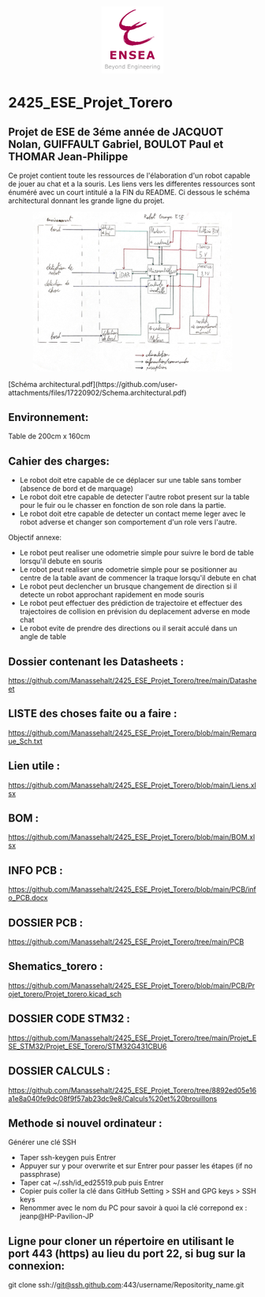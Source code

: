 <p align="center"> <img src="logo ENSEA.png" width="25%" height="auto" /> </p>

# 2425_ESE_Projet_Torero

## Projet de ESE de 3éme année de JACQUOT Nolan, GUIFFAULT Gabriel, BOULOT Paul et THOMAR Jean-Philippe

Ce projet contient toute les ressources de l'élaboration d'un robot capable de jouer au chat et a la souris.
Les liens vers les differentes ressources sont énuméré avec un court intitulé a la FIN du README.
Ci dessous le schéma architectural donnant les grande ligne du projet.
<p align="center"> <img src="Schema_archi.png" width="80%" height="auto" /> </p>
[Schéma architectural.pdf](https://github.com/user-attachments/files/17220902/Schema.architectural.pdf)


## Environnement:
Table de 200cm x 160cm 
## Cahier des charges: 
- Le robot doit etre capable de ce déplacer sur une table sans tomber (absence de bord et de marquage)
- Le robot doit etre capable de detecter l'autre robot present sur la table pour le fuir ou le chasser en fonction de son role dans la partie.
- Le robot doit etre capable de detecter un contact meme leger avec le robot adverse et changer son comportement d'un role vers l'autre.

Objectif annexe:
- Le robot peut realiser une odometrie simple pour suivre le bord de table lorsqu'il debute en souris
- Le robot peut realiser une odometrie simple pour se positionner au centre de la table avant de commencer la traque lorsqu'il debute en chat
- Le robot peut declencher un brusque changement de direction si il detecte un robot approchant rapidement en mode souris
- Le robot peut effectuer des prédiction de trajectoire et effectuer des trajectoires de collision en prévision du deplacement adverse en mode chat
- Le robot evite de prendre des directions ou il serait acculé dans un angle de table



## Dossier contenant les Datasheets : 
https://github.com/Manassehalt/2425_ESE_Projet_Torero/tree/main/Datasheet

## LISTE des choses faite ou a faire : 
https://github.com/Manassehalt/2425_ESE_Projet_Torero/blob/main/Remarque_Sch.txt

## Lien utile : 
https://github.com/Manassehalt/2425_ESE_Projet_Torero/blob/main/Liens.xlsx

## BOM : 
https://github.com/Manassehalt/2425_ESE_Projet_Torero/blob/main/BOM.xlsx

## INFO PCB : 
https://github.com/Manassehalt/2425_ESE_Projet_Torero/blob/main/PCB/info_PCB.docx

## DOSSIER PCB : 
https://github.com/Manassehalt/2425_ESE_Projet_Torero/tree/main/PCB

## Shematics_torero : 
https://github.com/Manassehalt/2425_ESE_Projet_Torero/blob/main/PCB/Projet_torero/Projet_torero.kicad_sch

## DOSSIER CODE STM32 : 
https://github.com/Manassehalt/2425_ESE_Projet_Torero/tree/main/Projet_ESE_STM32/Projet_ESE_Torero/STM32G431CBU6

## DOSSIER CALCULS : 
https://github.com/Manassehalt/2425_ESE_Projet_Torero/tree/8892ed05e16a1e8a040fe9dc08f9f57ab23dc9e8/Calculs%20et%20brouillons





## Methode si nouvel ordinateur : 
Générer une clé SSH
- Taper ssh-keygen puis Entrer
- Appuyer sur y pour overwrite et sur Entrer pour passer les étapes (if no passphrase)
- Taper cat ~/.ssh/id_ed25519.pub puis Entrer
- Copier puis coller la clé dans GitHub Setting > SSH and GPG keys > SSH keys
- Renommer avec le nom du PC pour savoir à quoi la clé correpond
  ex : jeanp@HP-Pavilion-JP

## Ligne pour cloner un répertoire en utilisant le port 443 (https) au lieu du port 22, si bug sur la connexion:
git clone ssh://git@ssh.github.com:443/username/Repositority_name.git

